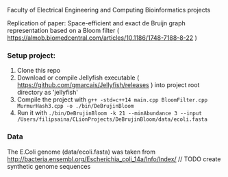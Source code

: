 Faculty of Electrical Engineering and Computing
Bioinformatics projects

Replication of paper:
Space-efficient and exact de Bruijn graph representation based on a Bloom filter ( https://almob.biomedcentral.com/articles/10.1186/1748-7188-8-22 )

### Setup project:
1. Clone this repo
2. Download or compile Jellyfish executable ( https://github.com/gmarcais/Jellyfish/releases ) into project root directory as 'jellyfish'
3. Compile the project with `g++ -std=c++14 main.cpp BloomFilter.cpp MurmurHash3.cpp -o ./bin/DeBrujinBloom`
4. Run it with `./bin/DeBrujinBloom -k 21 --minAbundance 3 --input /Users/filipsaina/CLionProjects/DeBrujinBloom/data/ecoli.fasta`

### Data
The E.Coli genome (data/ecoli.fasta) was taken from http://bacteria.ensembl.org/Escherichia_coli_14a/Info/Index/
// TODO create synthetic genome sequences
